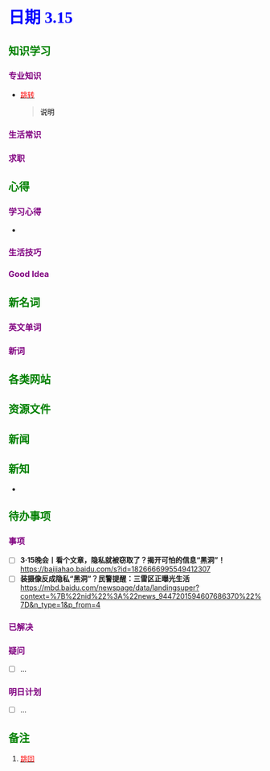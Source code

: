 ## <font color = blue face=楷体 size=6>日期 3.15</font>

## <font color = green>知识学习 </font>
### <font color = purple>专业知识 </font>
+ <a id = "01-1">  [<font color = red>跳转</font>](#01-2)
   > <font color = o> 说明 </font>
### <font color = purple>生活常识 </font>

### <font color = purple>求职 </font>



## <font color = green>心得 </font>
### <font color = purple>学习心得 </font>
+ 
### <font color = purple>生活技巧 </font>

### <font color = purple>Good Idea </font>



## <font color = green>新名词 </font>
### <font color = purple>英文单词 </font>
### <font color = purple>新词 </font>



## <font color = green>各类网站 </font>


## <font color = green>资源文件 </font>


## <font color = green>新闻 </font>


## <font color = green>新知 </font>
+ 

## <font color = green>待办事项 </font>
### <font color = purple>事项 </font>
- [ ] **3·15晚会丨看个文章，隐私就被窃取了？揭开可怕的信息“黑洞”！**  
	https://baijiahao.baidu.com/s?id=1826666995549412307  
- [ ] **装摄像反成隐私“黑洞”？民警提醒：三雷区正曝光生活**  
	https://mbd.baidu.com/newspage/data/landingsuper?context=%7B%22nid%22%3A%22news_9447201594607686370%22%7D&n_type=1&p_from=4
### <font color = purple>已解决 </font>
### <font color = purple>疑问 </font>
- [ ] ...
### <font color = purple>明日计划 </font>
- [ ] ...


## <font color = green>备注 </font>
  1. <a id ="01-2">[<font color = red>跳回</font>](#01-1)

<!--stackedit_data:
eyJoaXN0b3J5IjpbODk4NDAzNjIyLDE0NzcwNTM4NjgsLTI1Nz
c4NzM4OV19
-->